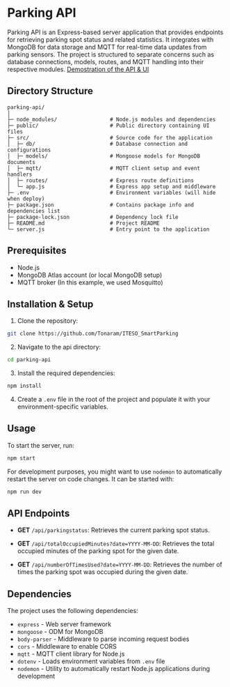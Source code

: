 # Parking API

Parking API is an Express-based server application that provides endpoints for retrieving parking spot status and related statistics. It integrates with MongoDB for data storage and MQTT for real-time data updates from parking sensors. The project is structured to separate concerns such as database connections, models, routes, and MQTT handling into their respective modules. [Demostration of the API & UI](https://youtu.be/EiegnvespuY?si=eeuxtka-xzhi2wBN)

## Directory Structure

```
parking-api/
│
├─ node_modules/                 # Node.js modules and dependencies
├─ public/                       # Public directory containing UI files
├─ src/                          # Source code for the application
│  ├─ db/                        # Database connection and configurations
│  ├─ models/                    # Mongoose models for MongoDB documents
│  ├─ mqtt/                      # MQTT client setup and event handlers
│  ├─ routes/                    # Express route definitions
│  └─ app.js                     # Express app setup and middleware
├─ .env                          # Environment variables (will hide when deploy)
├─ package.json                  # Contains package info and dependencies list
├─ package-lock.json             # Dependency lock file
├─ README.md                     # Project README
└─ server.js                     # Entry point to the application
```

## Prerequisites

- Node.js
- MongoDB Atlas account (or local MongoDB setup)
- MQTT broker (In this example, we used Mosquitto)

## Installation & Setup

1. Clone the repository:
```bash
git clone https://github.com/Tonaram/ITESO_SmartParking
```

2. Navigate to the api directory:
```bash
cd parking-api
```

3. Install the required dependencies:
```bash
npm install
```
4. Create a `.env` file in the root of the project and populate it with your environment-specific variables.

## Usage

To start the server, run:

```bash
npm start
```

For development purposes, you might want to use `nodemon` to automatically restart the server on code changes. It can be started with:

```bash
npm run dev
```

## API Endpoints

- **GET** `/api/parkingstatus`: Retrieves the current parking spot status.
  
- **GET** `/api/totalOccupiedMinutes?date=YYYY-MM-DD`: Retrieves the total occupied minutes of the parking spot for the given date.

- **GET** `/api/numberOfTimesUsed?date=YYYY-MM-DD`: Retrieves the number of times the parking spot was occupied during the given date.

## Dependencies

The project uses the following dependencies:

- `express` - Web server framework
- `mongoose` - ODM for MongoDB
- `body-parser` - Middleware to parse incoming request bodies
- `cors` - Middleware to enable CORS
- `mqtt` - MQTT client library for Node.js
- `dotenv` - Loads environment variables from `.env` file
- `nodemon` - Utility to automatically restart Node.js applications during development
